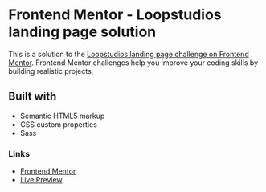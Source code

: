 # Frontend Mentor - Loopstudios landing page solution

This is a solution to the [Loopstudios landing page challenge on Frontend Mentor](https://www.frontendmentor.io/challenges/loopstudios-landing-page-N88J5Onjw). Frontend Mentor challenges help you improve your coding skills by building realistic projects. 

## Built with

- Semantic HTML5 markup
- CSS custom properties
- Sass

### Links

- [Frontend Mentor](https://www.frontendmentor.io/profile/rowanrooster)
- [Live Preview](https://rowanrooster.github.io/agency-landing-page/)